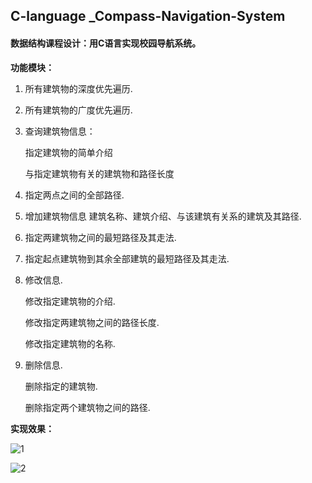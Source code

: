 ## C-language _Compass-Navigation-System

#### 数据结构课程设计：用C语言实现校园导航系统。

**功能模块：**

1. 所有建筑物的深度优先遍历.

2. 所有建筑物的广度优先遍历.

3. 查询建筑物信息：

   指定建筑物的简单介绍
   
   与指定建筑物有关的建筑物和路径长度
  
4. 指定两点之间的全部路径.

5. 增加建筑物信息 建筑名称、建筑介绍、与该建筑有关系的建筑及其路径.

6. 指定两建筑物之间的最短路径及其走法.

7. 指定起点建筑物到其余全部建筑的最短路径及其走法.

8. 修改信息.

   修改指定建筑物的介绍.
   
   修改指定两建筑物之间的路径长度.
   
   修改指定建筑物的名称.
   
9. 删除信息.

   删除指定的建筑物.
   
   删除指定两个建筑物之间的路径.


**实现效果：**


![1](http://img.blog.csdn.net/20170715123947937?watermark/2/text/aHR0cDovL2Jsb2cuY3Nkbi5uZXQvZ2FueWluZ3hpZTEyMzQ1Ng==/font/5a6L5L2T/fontsize/400/fill/I0JBQkFCMA==/dissolve/70/gravity/SouthEast "1")

![2](http://img.blog.csdn.net/20170715124000509?watermark/2/text/aHR0cDovL2Jsb2cuY3Nkbi5uZXQvZ2FueWluZ3hpZTEyMzQ1Ng==/font/5a6L5L2T/fontsize/400/fill/I0JBQkFCMA==/dissolve/70/gravity/SouthEast "2")
